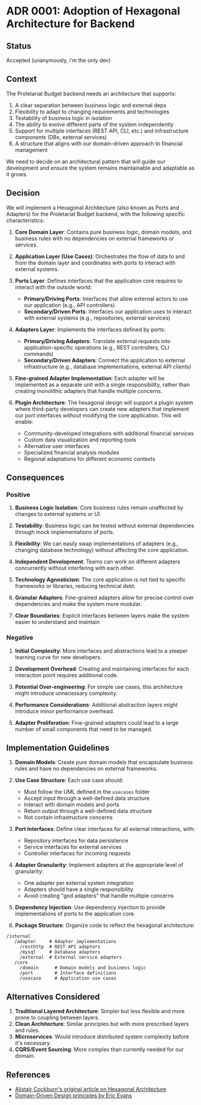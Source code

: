 # ADR 0001: Adoption of Hexagonal Architecture for Backend

## Status

Accepted (unanymously, i'm the only dev)

## Context

The Proletariat Budget backend needs an architecture that supports:

1. A clear separation between business logic and external deps
2. Flexibility to adapt to changing requirements and technologies
3. Testability of business logic in isolation
4. The ability to evolve different parts of the system independently
5. Support for multiple interfaces (REST API, CLI, etc.) and infrastructure components (DBs, external services)
6. A structure that aligns with our domain-driven approach to financial management

We need to decide on an architectural pattern that will guide our development and ensure the system remains maintainable
and adaptable as it grows.

## Decision

We will implement a Hexagonal Architecture (also known as Ports and Adapters) for the Proletariat Budget backend, with
the following specific characteristics:

1. **Core Domain Layer**: Contains pure business logic, domain models, and business rules with no dependencies on
   external frameworks or services.

2. **Application Layer (Use Cases)**: Orchestrates the flow of data to and from the domain layer and coordinates with
   ports to interact with external systems.

3. **Ports Layer**: Defines interfaces that the application core requires to interact with the outside world:
    - **Primary/Driving Ports**: Interfaces that allow external actors to use our application (e.g., API controllers)
    - **Secondary/Driven Ports**: Interfaces our application uses to interact with external systems (e.g., repositories,
      external services)

4. **Adapters Layer**: Implements the interfaces defined by ports:
    - **Primary/Driving Adapters**: Translate external requests into application-specific operations (e.g., REST
      controllers, CLI commands)
    - **Secondary/Driven Adapters**: Connect the application to external infrastructure (e.g., database implementations,
      external API clients)

5. **Fine-grained Adapter Implementation**: Each adapter will be implemented as a separate unit with a single
   responsibility, rather than creating monolithic adapters that handle multiple concerns.

6. **Plugin Architecture**: The hexagonal design will support a plugin system where third-party developers can create
   new adapters that implement our port interfaces without modifying the core application. This will enable:
    - Community-developed integrations with additional financial services
    - Custom data visualization and reporting tools
    - Alternative user interfaces
    - Specialized financial analysis modules
    - Regional adaptations for different economic contexts

## Consequences

### Positive

1. **Business Logic Isolation**: Core business rules remain unaffected by changes to external systems or UI.

2. **Testability**: Business logic can be tested without external dependencies through mock implementations of ports.

3. **Flexibility**: We can easily swap implementations of adapters (e.g., changing database technology) without
   affecting the core application.

4. **Independent Development**: Teams can work on different adapters concurrently without interfering with each other.

5. **Technology Agnosticism**: The core application is not tied to specific frameworks or libraries, reducing technical
   debt.

6. **Granular Adapters**: Fine-grained adapters allow for precise control over dependencies and make the system more
   modular.

7. **Clear Boundaries**: Explicit interfaces between layers make the system easier to understand and maintain

### Negative

1. **Initial Complexity**: More interfaces and abstractions lead to a steeper learning curve for new developers.

2. **Development Overhead**: Creating and maintaining interfaces for each interaction point requires additional code.

3. **Potential Over-engineering**: For simple use cases, this architecture might introduce unnecessary complexity.

4. **Performance Considerations**: Additional abstraction layers might introduce minor performance overhead.

5. **Adapter Proliferation**: Fine-grained adapters could lead to a large number of small components that need to be
   managed.

## Implementation Guidelines

1. **Domain Models**: Create pure domain models that encapsulate business rules and have no dependencies on external
   frameworks.

2. **Use Case Structure**: Each use case should:
    - Must follow the UML defined in the `usecases` folder
    - Accept input through a well-defined data structure
    - Interact with domain models and ports
    - Return output through a well-defined data structure
    - Not contain infrastructure concerns

3. **Port Interfaces**: Define clear interfaces for all external interactions, with:
    - Repository interfaces for data persistence
    - Service interfaces for external services
    - Controller interfaces for incoming requests

4. **Adapter Granularity**: Implement adapters at the appropriate level of granularity:
    - One adapter per external system integration
    - Adapters should have a single responsibility
    - Avoid creating "god adapters" that handle multiple concerns

5. **Dependency Injection**: Use dependency injection to provide implementations of ports to the application core.

6. **Package Structure**: Organize code to reflect the hexagonal architecture:

  ```
  /internal
     /adapter     # Adapter implementations
       /resthttp  # REST API adapters
       /mysql     # Database adapters
       /external  # External service adapters
     /core
       /domain      # Domain models and business logic
       /port        # Interface definitions
       /usecase     # Application use cases
```

## Alternatives Considered

1. **Traditional Layered Architecture**: Simpler but less flexible and more prone to coupling between layers.
2. **Clean Architecture**: Similar principles but with more prescribed layers and rules.
3. **Microservices**: Would introduce distributed system complexity before it's necessary.
4. **CQRS/Event Sourcing**: More complex than currently needed for our domain.

## References

- [Alistair Cockburn's original article on Hexagonal Architecture](https://alistair.cockburn.us/hexagonal-architecture)
- [Domain-Driven Design principles by Eric Evans](https://fabiofumarola.github.io/nosql/readingMaterial/Evans03.pdf)